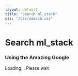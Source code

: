```yaml
---
layout: default
title: "Search ml_stack"
css: "/css/search.css"
---
```


# Search ml_stack

### Using the Amazing Google

<div id="google-custom-search">
<script>
  (function() {
    var cx = '009149815852525205152:wmudrk1brn8';
    var gcse = document.createElement('script');
    gcse.type = 'text/javascript';
    gcse.async = true;
    gcse.src = 'https://cse.google.com/cse.js?cx=' + cx;
    var s = document.getElementsByTagName('script')[0];
    s.parentNode.insertBefore(gcse, s);
  })();
</script>
<gcse:search>Loading... Please wait</gcse:search>
</div>
